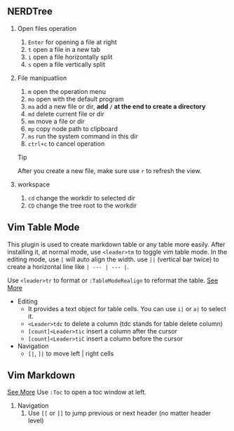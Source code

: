 ## NERDTree
1. Open files operation
	1. `Enter` for opening a file at right
	2. `t` open a file in a new tab
	3. `i` open a file horizontally split
	4. `s` open a file vertically split
2. File manipuatlion
	1. `m` open the operation menu
	2. `mo` open with the default program
	3. `ma` add a new file or dir, **add `/` at the end to create a directory**
	4. `md` delete current file or dir
	5. `mm` move a file or dir
	6. `mp` copy node path to clipboard
	7. `ms` run the system command in this dir
	8. `ctrl+c` to cancel operation
	
	> [!tip]
	>
	> After you create a new file, make sure use `r` to refresh the view.
3. workspace
   1. `cd` change the workdir to selected dir
   2. `CD` change the tree root to the workdir

## Vim Table Mode
This plugin is used to create markdown table or any table more easily.
After installing it, at normal mode, use `<leader>tm` to toggle vim table mode.
In the editing mode, use `|` will auto align the width.
use `||` (vertical bar twice) to create a horizontal line like `| --- | --- |`.

Use `<leader>tr` to format or `:TableModeRealign` to reformat the table.
[See More](https://github.com/dhruvasagar/vim-table-mode)
* Editing
	* It provides a text object for table cells. You can use `i|` or `a|` to select it.
	* `<Leader>tdc` to delete a column (tdc stands for table delete column)
	* `[count]<Leader>tic` insert a column after the cursor
	* `[count]<Leader>tiC` insert a column before the cursor
* Navigation
	* `[|`, `]|` to move left | right  cells

## Vim Markdown
[See More](https://github.com/preservim/vim-markdown?tab=readme-ov-file#basic-usage)
Use `:Toc` to open a toc window at left.
1. Navigation
	1. Use `[[` or `]]` to jump previous or next header (no matter header level)